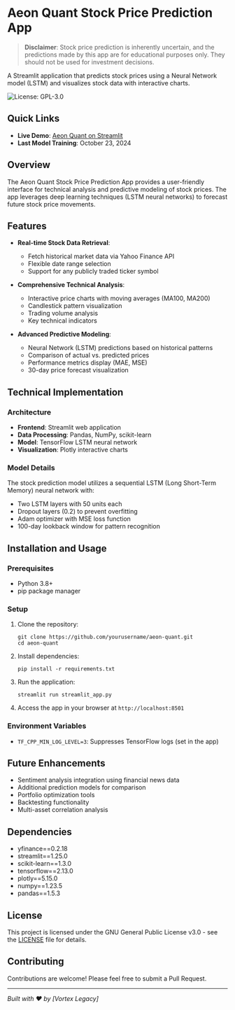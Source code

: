 # Aeon Quant Stock Price Prediction App

> **Disclaimer**: Stock price prediction is inherently uncertain, and the predictions made by this app are for educational purposes only. They should not be used for investment decisions.

A Streamlit application that predicts stock prices using a Neural Network model (LSTM) and visualizes stock data with interactive charts.

![License: GPL-3.0](https://img.shields.io/badge/License-GPL%203.0-blue.svg)

## Quick Links

- **Live Demo**: [Aeon Quant on Streamlit](https://aeonquant.streamlit.app/)
- **Last Model Training**: October 23, 2024

## Overview

The Aeon Quant Stock Price Prediction App provides a user-friendly interface for technical analysis and predictive modeling of stock prices. The app leverages deep learning techniques (LSTM neural networks) to forecast future stock price movements.

## Features

- **Real-time Stock Data Retrieval**:
  - Fetch historical market data via Yahoo Finance API
  - Flexible date range selection
  - Support for any publicly traded ticker symbol

- **Comprehensive Technical Analysis**:
  - Interactive price charts with moving averages (MA100, MA200)
  - Candlestick pattern visualization
  - Trading volume analysis
  - Key technical indicators

- **Advanced Predictive Modeling**:
  - Neural Network (LSTM) predictions based on historical patterns
  - Comparison of actual vs. predicted prices
  - Performance metrics display (MAE, MSE)
  - 30-day price forecast visualization

## Technical Implementation

### Architecture

- **Frontend**: Streamlit web application
- **Data Processing**: Pandas, NumPy, scikit-learn
- **Model**: TensorFlow LSTM neural network
- **Visualization**: Plotly interactive charts

### Model Details

The stock prediction model utilizes a sequential LSTM (Long Short-Term Memory) neural network with:
- Two LSTM layers with 50 units each
- Dropout layers (0.2) to prevent overfitting
- Adam optimizer with MSE loss function
- 100-day lookback window for pattern recognition

## Installation and Usage

### Prerequisites

- Python 3.8+
- pip package manager

### Setup

1. Clone the repository:
   ```
   git clone https://github.com/yourusername/aeon-quant.git
   cd aeon-quant
   ```

2. Install dependencies:
   ```
   pip install -r requirements.txt
   ```

3. Run the application:
   ```
   streamlit run streamlit_app.py
   ```

4. Access the app in your browser at `http://localhost:8501`

### Environment Variables

- `TF_CPP_MIN_LOG_LEVEL=3`: Suppresses TensorFlow logs (set in the app)

## Future Enhancements

- Sentiment analysis integration using financial news data
- Additional prediction models for comparison
- Portfolio optimization tools
- Backtesting functionality
- Multi-asset correlation analysis

## Dependencies

- yfinance==0.2.18
- streamlit==1.25.0
- scikit-learn==1.3.0
- tensorflow==2.13.0
- plotly==5.15.0
- numpy==1.23.5
- pandas==1.5.3

## License

This project is licensed under the GNU General Public License v3.0 - see the [LICENSE](LICENSE) file for details.

## Contributing

Contributions are welcome! Please feel free to submit a Pull Request.

---

*Built with ❤️ by [Vortex Legacy]*
